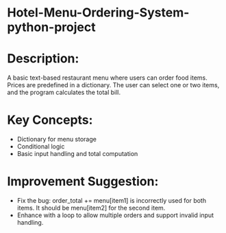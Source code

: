 # Hotel-Menu-Ordering-System-python-project
# Description:
A basic text-based restaurant menu where users can order food items. Prices are predefined in a dictionary. The user can select one or two items, and the program calculates the total bill.

# Key Concepts:

* Dictionary for menu storage
* Conditional logic
* Basic input handling and total computation

# Improvement Suggestion:

* Fix the bug: order_total += menu[item1] is incorrectly used for both items. It should be menu[item2] for the second item.
* Enhance with a loop to allow multiple orders and support invalid input handling.
